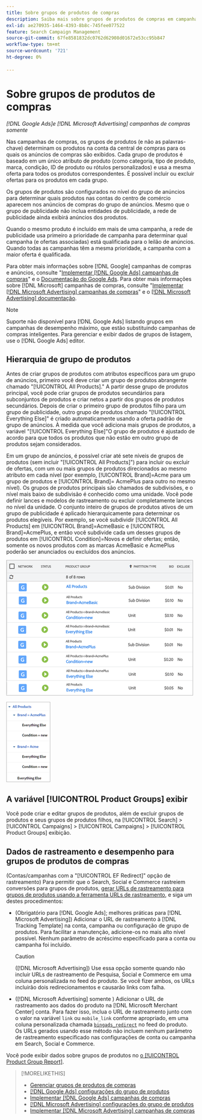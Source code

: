 ```yaml
---
title: Sobre grupos de produtos de compras
description: Saiba mais sobre grupos de produtos de compras em campanhas de compras.
exl-id: ae270935-1464-4393-8b8c-745fee077522
feature: Search Campaign Management
source-git-commit: 67fe8581832dc0762d62908d01672e53cc95b847
workflow-type: tm+mt
source-wordcount: '721'
ht-degree: 0%

---
```


# Sobre grupos de produtos de compras

*[!DNL Google Ads]e [!DNL Microsoft Advertising] campanhas de compras somente*

Nas campanhas de compras, os grupos de produtos (e não as palavras-chave) determinam os produtos na conta da central de compras para os quais os anúncios de compras são exibidos. Cada grupo de produtos é baseado em um único atributo de produto (como categoria, tipo de produto, marca, condição, ID de produto ou rótulos personalizados) e usa a mesma oferta para todos os produtos correspondentes. É possível incluir ou excluir ofertas para os produtos em cada grupo.

Os grupos de produtos são configurados no nível do grupo de anúncios para determinar quais produtos nas contas do centro de comércio aparecem nos anúncios de compras do grupo de anúncios. Mesmo que o grupo de publicidade não inclua entidades de publicidade, a rede de publicidade ainda exibirá anúncios dos produtos.

Quando o mesmo produto é incluído em mais de uma campanha, a rede de publicidade usa primeiro a prioridade de campanha para determinar qual campanha (e ofertas associadas) está qualificada para o leilão de anúncios. Quando todas as campanhas têm a mesma prioridade, a campanha com a maior oferta é qualificada.

Para obter mais informações sobre [!DNL Google] campanhas de compras e anúncios, consulte &quot;[Implementar [!DNL Google Ads] campanhas de compras](/help/search-social-commerce/campaign-management/special-campaign-types/google-shopping-campaigns.md)&quot; e o [Documentação do Google Ads](https://support.google.com/google-ads/answer/3455481?visit_id=638205553638977410-2592024034&amp;rd=1). Para obter mais informações sobre [!DNL Microsoft] campanhas de compras, consulte &quot;[Implementar [!DNL Microsoft Advertising] campanhas de compras](/help/search-social-commerce/campaign-management/special-campaign-types/microsoft-shopping-campaigns.md)&quot; e o [[!DNL Microsoft Advertising] documentação](https://help.bingads.microsoft.com/#apex/3/en/50903/1-500).

>[!NOTE]
>
>Suporte não disponível para [!DNL Google Ads] listando grupos em campanhas de desempenho máximo, que estão substituindo campanhas de compras inteligentes. Para gerenciar e exibir dados de grupos de listagem, use o [!DNL Google Ads] editor.

## Hierarquia de grupo de produtos

Antes de criar grupos de produtos com atributos específicos para um grupo de anúncios, primeiro você deve criar um grupo de produtos abrangente chamado &quot;[!UICONTROL All Products].&quot; A partir desse grupo de produtos principal, você pode criar grupos de produtos secundários para subconjuntos de produtos e criar netos a partir dos grupos de produtos secundários. Depois de criar o primeiro grupo de produtos filho para um grupo de publicidade, outro grupo de produtos chamado &quot;[!UICONTROL Everything Else]&quot; é criado automaticamente usando a oferta padrão de grupo de anúncios. À medida que você adiciona mais grupos de produtos, a variável &quot;[!UICONTROL Everything Else]&quot;O grupo de produtos é ajustado de acordo para que todos os produtos que não estão em outro grupo de produtos sejam considerados.

Em um grupo de anúncios, é possível criar até sete níveis de grupos de produtos (sem incluir &quot;[!UICONTROL All Products]&quot;) para incluir ou excluir de ofertas, com um ou mais grupos de produtos direcionados ao mesmo atributo em cada nível (por exemplo, [!UICONTROL Brand]=Acme para um grupo de produtos e [!UICONTROL Brand]= AcmePlus para outro no mesmo nível). Os grupos de produtos principais são chamados de subdivisões, e o nível mais baixo de subdivisão é conhecido como uma unidade. Você pode definir lances e modelos de rastreamento ou excluir completamente lances no nível da unidade. O conjunto inteiro de grupos de produtos ativos de um grupo de publicidade é aplicado hierarquicamente para determinar os produtos elegíveis. Por exemplo, se você subdividir [!UICONTROL All Products] em [!UICONTROL Brand]=AcmeBasic e [!UICONTROL Brand]=AcmePlus, e então você subdivide cada um desses grupos de produtos em [!UICONTROL Condition]=Novos e definir ofertas; então, somente os novos produtos com as marcas AcmeBasic e AcmePlus poderão ser anunciados ou excluídos dos anúncios.

![Exemplo de um conjunto de grupos de produtos](/help/search-social-commerce/assets/product-group-list.png "Exemplo de um conjunto de grupos de produtos")

![Exemplo de hierarquia de grupo de produtos](/help/search-social-commerce/assets/product-group-tree.png "Exemplo de hierarquia de grupo de produtos")

## A variável [!UICONTROL Product Groups] exibir

Você pode criar e editar grupos de produtos, além de excluir grupos de produtos e seus grupos de produtos filhos, na [!UICONTROL Search] > [!UICONTROL Campaigns] > [!UICONTROL Campaigns] > [!UICONTROL Product Groups] exibição.

## Dados de rastreamento e desempenho para grupos de produtos de compras

(Contas/campanhas com a &quot;[!UICONTROL EF Redirect]&quot; opção de rastreamento) Para permitir que o Search, Social e Commerce rastreiem conversões para grupos de produtos, [gerar URLs de rastreamento para grupos de produtos usando a ferramenta URLs de rastreamento](/help/search-social-commerce/tools/click-tracking-url-generate.md), e siga um destes procedimentos:

* (Obrigatório para [!DNL Google Ads]; melhores práticas para [!DNL Microsoft Advertising]) Adicionar o URL de rastreamento à [!DNL Tracking Template] na conta, campanha ou configuração de grupo de produtos. Para facilitar a manutenção, adicione-os no mais alto nível possível. Nenhum parâmetro de acréscimo especificado para a conta ou campanha foi incluído.

  >[!CAUTION]
  >
  >([!DNL Microsoft Advertising]) Use essa opção somente quando não incluir URLs de rastreamento de Pesquisa, Social e Commerce em uma coluna personalizada no feed do produto. Se você fizer ambos, os URLs incluirão dois redirecionamentos e causarão links com falha.

* ([!DNL Microsoft Advertising] somente ) Adicionar o URL de rastreamento aos dados do produto na [!DNL Microsoft Merchant Center] conta. Para fazer isso, inclua o URL de rastreamento junto com o valor na variável `link` ou `mobile_link` conforme apropriado, em uma coluna personalizada chamada [`bingads_redirect`](https://help.ads.microsoft.com/#apex/3/en/51084/0) no feed do produto. Os URLs gerados usando esse método não incluem nenhum parâmetro de rastreamento especificado nas configurações de conta ou campanha em Search, Social e Commerce.

Você pode exibir dados sobre grupos de produtos no [o [!UICONTROL Product Group Report]](/help/search-social-commerce/reports/management/basic-advanced/product-group-report.md).

>[!MORELIKETHIS]
>
>* [Gerenciar grupos de produtos de compras](product-group-manage.md)
>* [[!DNL Google Ads] configurações do grupo de produtos](product-group-settings-google.md)
>* [Implementar [!DNL Google Ads] campanhas de compras](/help/search-social-commerce/campaign-management/special-campaign-types/google-shopping-campaigns.md)
>* [[!DNL Microsoft Advertising] configurações do grupo de produtos](product-group-settings-microsoft.md)
>* [Implementar [!DNL Microsoft Advertising] campanhas de compras](/help/search-social-commerce/campaign-management/special-campaign-types/microsoft-shopping-campaigns.md)
